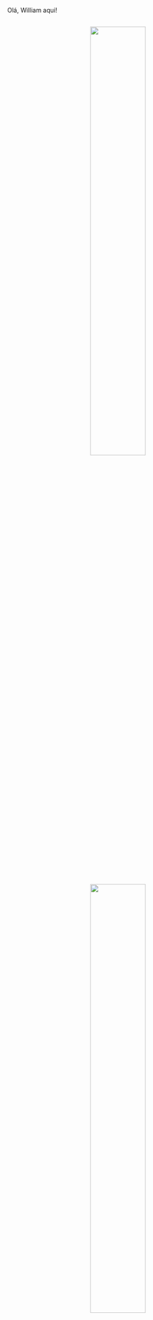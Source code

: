 Olá, William aqui! 
##

<div align="center">
  <a href="https://github.com/WillGolden80742">
  <img width="50%" height="auto" src="https://github-readme-stats.vercel.app/api?username=WillGolden80742&show_icons=true&theme=midnight-purple&include_all_commits=true&count_private=true"/>
  <img width="50%" height="auto" src="https://github-readme-stats.vercel.app/api/top-langs/?username=WillGolden80742&layout=compact&langs_count=7&theme=midnight-purple"/>
</div>
  
   ##
  
<div> 
  <a href="https://www.instagram.com/william80742/" target="_blank"><img src="https://img.shields.io/badge/-Instagram-%23E4405F?style=for-the-badge&logo=instagram&logoColor=white" target="_blank"></a>
  <a href = "mailto:william80742@gmail.com"><img src="https://img.shields.io/badge/-Gmail-%23333?style=for-the-badge&logo=gmail&logoColor=white" target="_blank"></a>
  <a href="https://www.linkedin.com/in/william-dourado-silva-48b837228/" target="_blank"><img src="https://img.shields.io/badge/-LinkedIn-%230077B5?style=for-the-badge&logo=linkedin&logoColor=white" target="_blank"></a>
</div>
